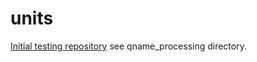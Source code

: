 # units

[Initial testing repository](https://github.com/kaiiam/UO_revamp) see qname_processing directory. 
